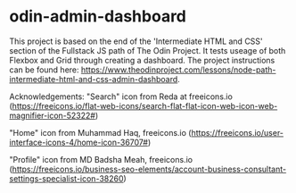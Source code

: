 # odin-admin-dashboard

This project is based on the end of the 'Intermediate HTML and CSS' section of the Fullstack JS path of The Odin Project. It tests useage of both Flexbox and Grid through creating a dashboard. The project instructions can be found here: https://www.theodinproject.com/lessons/node-path-intermediate-html-and-css-admin-dashboard.


Acknowledgements:
"Search" icon from Reda at freeicons.io (https://freeicons.io/flat-web-icons/search-flat-flat-icon-web-icon-web-magnifier-icon-52322#)

"Home" icon from Muhammad Haq, freeicons.io (https://freeicons.io/user-interface-icons-4/home-icon-36707#)

"Profile" icon from MD Badsha Meah, freeicons.io (https://freeicons.io/business-seo-elements/account-business-consultant-settings-specialist-icon-38260)
